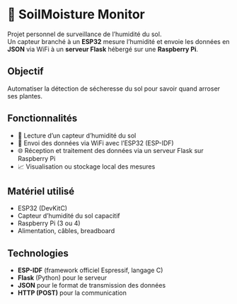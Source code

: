 # 🌿 SoilMoisture Monitor

Projet personnel de surveillance de l’humidité du sol.  
Un capteur branché à un **ESP32** mesure l’humidité et envoie les données en **JSON** via WiFi à un **serveur Flask** hébergé sur une **Raspberry Pi**.

##  Objectif

Automatiser la détection de sécheresse du sol pour savoir quand arroser ses plantes.

##  Fonctionnalités

- 📡 Lecture d’un capteur d’humidité du sol
- 📲 Envoi des données via WiFi avec l’ESP32 (ESP-IDF)
- 🌐 Réception et traitement des données via un serveur Flask sur Raspberry Pi
- 📈 Visualisation ou stockage local des mesures

##  Matériel utilisé

- ESP32 (DevKitC)
- Capteur d’humidité du sol capacitif
- Raspberry Pi (3 ou 4)
- Alimentation, câbles, breadboard

##  Technologies

- **ESP-IDF** (framework officiel Espressif, langage C)
- **Flask** (Python) pour le serveur
- **JSON** pour le format de transmission des données
- **HTTP (POST)** pour la communication

